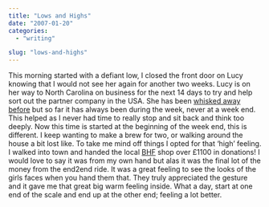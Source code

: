 ```yaml
---
title: "Lows and Highs"
date: "2007-01-20"
categories: 
  - "writing"

slug: "lows-and-highs"
---
```


This morning started with a defiant low, I closed the front door on Lucy knowing that I would not see her again for another two weeks. Lucy is on her way to North Carolina on business for the next 14 days to try and help sort out the partner company in the USA. She has been [whisked away before](https://adamchamberlin.info/post/1424947526/bachelor-days) but so far it has always been during the week, never at a week end. This helped as I never had time to really stop and sit back and think too deeply. Now this time is started at the beginning of the week end, this is different. I keep wanting to make a brew for two, or walking around the house a bit lost like. To take me mind off things I opted for that ‘high’ feeling. I walked into town and handed the local [BHF](http://www.bhf.org.uk/) shop over £1100 in donations! I would love to say it was from my own hand but alas it was the final lot of the money from the end2end ride. It was a great feeling to see the looks of the girls faces when you hand them that. They truly appreciated the gesture and it gave me that great big warm feeling inside. What a day, start at one end of the scale and end up at the other end; feeling a lot better.
